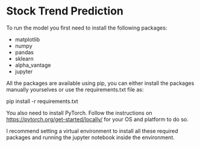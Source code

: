 # Stock Trend Prediction

To run the model you first need to install the following packages:

- matplotlib
- numpy
- pandas
- sklearn
- alpha_vantage
- jupyter

All the packages are available using pip, you can either install the packages manually yourselves or use the requirements.txt file as:

pip install -r requirements.txt

You also need to install PyTorch. Follow the instructions on https://pytorch.org/get-started/locally/ for your OS and platform to do so.

I recommend setting a virtual environment to install all these required packages and running the jupyter notebook inside the environment.


